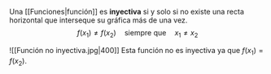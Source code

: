 Una [[Funciones|función]] es **inyectiva** si y solo si no existe una recta horizontal que interseque su gráfica más de una vez.
$$f(x_1) \neq f(x_2) \quad \text{siempre que} \quad x_1 \neq x_2$$

![[Función no inyectiva.jpg|400]]
Esta función no es inyectiva ya que $f(x_1)=f(x_2)$.

